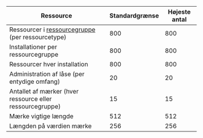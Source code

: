 Ressource|Standardgrænse|Højeste antal
---|---|---
Ressourcer i [ressourcegruppe](../articles/resource-group-overview.md#resource-groups) (per ressourcetype)|800|800
Installationer per ressourcegruppe|800|800
Ressourcer hver installation|800|800
Administration af låse (per entydige omfang)|20|20
Antallet af mærker (hver ressource eller ressourcegruppe)|15|15
Mærke vigtige længde|512|512
Længden på værdien mærke|256|256
